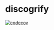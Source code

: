 # discogrify

[![codecov](https://codecov.io/github/Ch00k/discogrify/branch/main/graph/badge.svg?token=VqiqnTAjJX)](https://codecov.io/github/Ch00k/discogrify)
